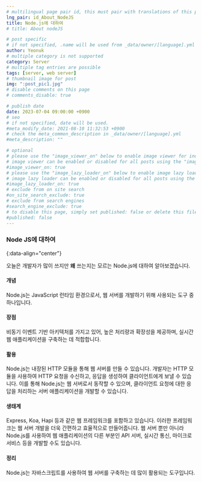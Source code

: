 ```yaml
---
# multilingual page pair id, this must pair with translations of this page. (This name must be unique)
lng_pair: id_About_NodeJS
title: Node.js에 대하여
# title: About nodeJS

# post specific
# if not specified, .name will be used from _data/owner/[language].yml
author: Yeonuk
# multiple category is not supported
category: Server
# multiple tag entries are possible
tags: [server, web server]
# thumbnail image for post
img: ":post_pic1.jpg"
# disable comments on this page
# comments_disable: true

# publish date
date: 2023-07-04 09:00:00 +0900
# seo
# if not specified, date will be used.
#meta_modify_date: 2021-08-10 11:32:53 +0900
# check the meta_common_description in _data/owner/[language].yml
#meta_description: ""

# optional
# please use the "image_viewer_on" below to enable image viewer for individual pages or posts (_posts/ or [language]/_posts folders).
# image viewer can be enabled or disabled for all posts using the "image_viewer_posts: true" setting in _data/conf/main.yml.
#image_viewer_on: true
# please use the "image_lazy_loader_on" below to enable image lazy loader for individual pages or posts (_posts/ or [language]/_posts folders).
# image lazy loader can be enabled or disabled for all posts using the "image_lazy_loader_posts: true" setting in _data/conf/main.yml.
#image_lazy_loader_on: true
# exclude from on site search
#on_site_search_exclude: true
# exclude from search engines
#search_engine_exclude: true
# to disable this page, simply set published: false or delete this file
#published: false
---
```


<!-- outline-start -->

### Node JS에 대하여

{:data-align="center"}

<!-- outline-end -->

오늘은 개발자가 많이 쓰지만 **왜** 쓰는지는 모르는 Node.js에 대하여 알아보겠습니다.

#### 개념

Node.js는 JavaScript 런타임 환경으로서, 웹 서버를 개발하기 위해 사용되는 도구 중 하나입니다.

#### 장점

비동기 이벤트 기반 아키텍처를 가지고 있어, 높은 처리량과 확장성을 제공하며, 실시간 웹 애플리케이션을 구축하는 데 적합합니다.

#### 활용

Node.js는 내장된 HTTP 모듈을 통해 웹 서버를 만들 수 있습니다. 개발자는 HTTP 모듈을 사용하여 HTTP 요청을 수신하고, 응답을 생성하여 클라이언트에게 보낼 수 있습니다. 이를 통해 Node.js는 웹 서버로서 동작할 수 있으며, 클라이언트 요청에 대한 응답을 처리하는 서버 애플리케이션을 개발할 수 있습니다.

#### 생태계

Express, Koa, Hapi 등과 같은 웹 프레임워크를 포함하고 있습니다. 이러한 프레임워크는 웹 서버 개발을 더욱 간편하고 효율적으로 만들어줍니다. 웹 서버 뿐만 아니라 Node.js를 사용하여 웹 애플리케이션의 다른 부분인 API 서버, 실시간 통신, 마이크로서비스 등을 개발할 수도 있습니다.

#### 정리

Node.js는 자바스크립트를 사용하여 웹 서버를 구축하는 데 많이 활용되는 도구입니다.
